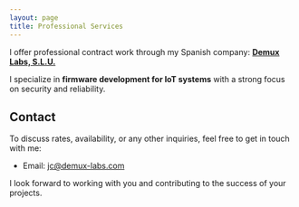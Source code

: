 ```yaml
---
layout: page
title: Professional Services
---
```


I offer professional contract work through my Spanish company: **[Demux Labs, S.L.U.](https://www.demux-labs.com)**

I specialize in **firmware development for IoT systems** with a strong focus on
security and reliability.

## Contact

To discuss rates, availability, or any other inquiries, feel free to get in touch with me:

- Email: [jc@demux-labs.com](mailto:jc@demux-labs.com?Subject=Professional%20Services)

I look forward to working with you and contributing to the success of your projects.

